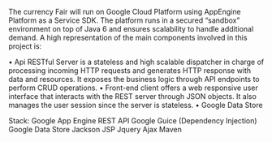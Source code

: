 The currency Fair will run on Google Cloud Platform using AppEngine Platform as a Service SDK. The platform runs in a secured “sandbox” environment on top of Java 6 and ensures scalability to handle additional demand. 
A high representation of the main components involved in this project is: 

•	Api RESTful Server is a stateless and high scalable dispatcher in charge of processing incoming HTTP requests and generates HTTP response with data and resources. It exposes the business logic through API endpoints to perform CRUD operations. 
•	Front-end client offers a web responsive user interface that interacts with the REST server through JSON objects. It also manages the user session since the server is stateless. 
•	Google Data Store

Stack:
Google App Engine
REST API
Google Guice (Dependency Injection)
Google Data Store
Jackson
JSP
Jquery
Ajax 
Maven



